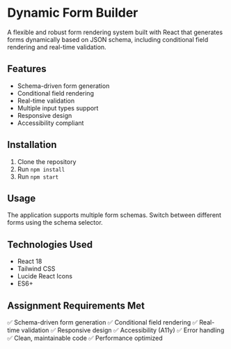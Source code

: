 # Dynamic Form Builder

A flexible and robust form rendering system built with React that generates forms dynamically based on JSON schema, including conditional field rendering and real-time validation.

## Features

- Schema-driven form generation
- Conditional field rendering
- Real-time validation
- Multiple input types support
- Responsive design
- Accessibility compliant

## Installation

1. Clone the repository
2. Run `npm install`
3. Run `npm start`

## Usage

The application supports multiple form schemas. Switch between different forms using the schema selector.

## Technologies Used

- React 18
- Tailwind CSS
- Lucide React Icons
- ES6+

## Assignment Requirements Met

✅ Schema-driven form generation
✅ Conditional field rendering
✅ Real-time validation
✅ Responsive design
✅ Accessibility (A11y)
✅ Error handling
✅ Clean, maintainable code
✅ Performance optimized